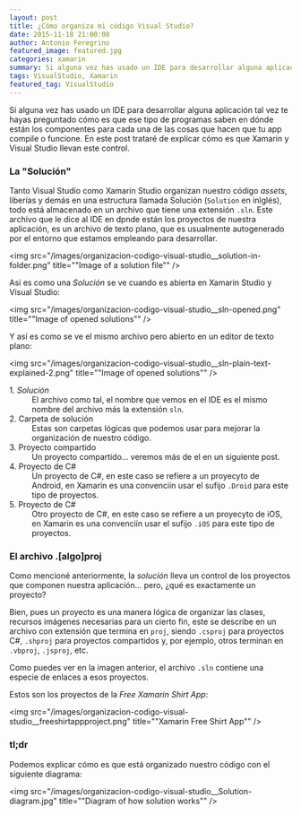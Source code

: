 ```yaml
---
layout: post
title: ¿Cómo organiza mi código Visual Studio?
date: 2015-11-18 21:00:00
author: Antonio Feregrino
featured_image: featured.jpg
categories: xamarin
summary: Si alguna vez has usado un IDE para desarrollar alguna aplicación tal vez te hayas preguntado cómo es que ese tipo de programas saben en dónde están los componentes para cada una de las cosas que hacen que tu app compile o funcione.
tags: VisualStudio, Xamarin
featured_tag: VisualStudio
---
```


Si alguna vez has usado un IDE para desarrollar alguna aplicación tal vez te hayas preguntado cómo es que ese tipo de programas saben en dónde están los componentes para cada una de las cosas que hacen que tu app compile o funcione. En este post trataré de explicar cómo es que Xamarin y Visual Studio llevan este control.

### La "Solución"  
Tanto Visual Studio como Xamarin Studio organizan nuestro código *assets*, liberías y demás en una estructura llamada Solución (`Solution` en inlglés), todo está almacenado en un archivo que tiene una extensión `.sln`. Este archivo  que le dice al IDE en dpnde están los proyectos de nuestra aplicación, es un archivo de texto plano, que es usualmente autogenerado por el entorno que estamos empleando para desarrollar.

<img src="/images/organizacion-codigo-visual-studio__solution-in-folder.png" title=""Image of a solution file"" />

Así es como una *Solución* se ve cuando es abierta en Xamarin Studio y Visual Studio:

<img src="/images/organizacion-codigo-visual-studio__sln-opened.png" title=""Image of opened solutions"" />

Y así es como se ve el mismo archivo pero abierto en un editor de texto plano:

<img src="/images/organizacion-codigo-visual-studio__sln-plain-text-explained-2.png" title=""Image of opened solutions"" />

<dl>
<dt>1. <i>Solución</i></dt>
<dd>El archivo como tal, el nombre que vemos en el IDE es el mismo nombre del archivo más la extensión <code>sln</code>.</dd>
<dt>2. Carpeta de solución</dt>
<dd>Estas son carpetas lógicas que podemos usar para mejorar la organización de nuestro código.</dd>
<dt>3. Proyecto compartido</dt>
<dd>Un proyecto compartido... veremos más de el en un siguiente post.</dd>
<dt>4. Proyecto de C#</dt>
<dd>Un proyecto de C#, en este caso se refiere a un proyecyto de Android, en Xamarin es una convenciín usar el sufijo <code>.Droid</code> para este tipo de proyectos.</dd>
<dt>5. Proyecto de C#</dt>
<dd>Otro proyecto de C#, en este caso se refiere a un proyecyto de iOS, en Xamarin es una convenciín usar el sufijo <code>.iOS</code> para este tipo de proyectos.</dd>
</dl>


### El archivo .[algo]proj  

Como mencioné anteriormente, la *solución* lleva un control de los proyectos que componen nuestra aplicación... pero, ¿qué es exactamente un proyecto?  

Bien, pues un proyecto es una manera lógica de organizar las clases, recursos imágenes necesarias para un cierto fin, este se describe en un archivo con extensión que termina en `proj`, siendo `.csproj` para proyectos C#, `.shproj` para proyectos compartidos y, por ejemplo, otros terminan en `.vbproj`, `.jsproj`, etc.

Como puedes ver en la imagen anterior, el archivo `.sln` contiene una especie de enlaces a esos proyectos.

Estos son los proyectos de la *Free Xamarin Shirt App*:

<img src="/images/organizacion-codigo-visual-studio__freeshirtappproject.png" title=""Xamarin Free Shirt App"" />

### tl;dr
Podemos explicar cómo es que está organizado nuestro código con el siguiente diagrama: 

<img src="/images/organizacion-codigo-visual-studio__Solution-diagram.jpg" title=""Diagram of how solution works"" />
